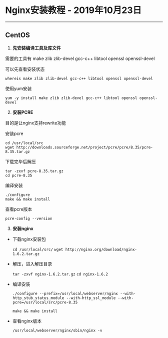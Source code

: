 # Nginx安装教程 - 2019年10月23日

***

## CentOS

1. **先安装编译工具及库文件**

需要的工具有 make zlib zlib-devel gcc-c++ libtool openssl openssl-devel

可以先查看安装状态

    whereis make zlib zlib-devel gcc-c++ libtool openssl openssl-devel

使用yum安装

    yum -y install make zlib zlib-devel gcc-c++ libtool openssl openssl-devel

2. **安装PCRE**

目的是让nginx支持rewrite功能

安装pcre

    cd /usr/local/src
    wget http://downloads.sourceforge.net/project/pcre/pcre/8.35/pcre-8.35.tar.gz

下载完毕后解压

    tar -zxvf pcre-8.35.tar.gz
    cd pcre-8.35

编译安装

    ./configure
    make && make install

查看pcre版本

    pcre-config --version

3. **安装nginx**

- 下载nginx安装包

    `cd /usr/local/src/`
    `wget http://nginx.org/download/nginx-1.6.2.tar.gz`

- 解压，进入解压目录

   `tar -zxvf nginx-1.6.2.tar.gz`
    `cd nginx-1.6.2`

- 编译安装

    `./configure --prefix=/usr/local/webserver/nginx --with-http_stub_status_module --with-http_ssl_module --with-pcre=/usr/local/src/pcre-8.35`

   `make && make install`

- 查看nginx版本

    `/usr/local/webserver/nginx/sbin/nginx -v`


















